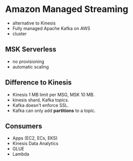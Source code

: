 # Amazon Managed Streaming
- alternative to Kinesis
- Fully managed Apache Kafka on AWS
- cluster
## MSK Serverless
- no provisioning
- automatic scaling

## Difference to Kinesis
- Kinesis 1 MB limit per MSG, MSK 10 MB.
- kinesis shard, Kafka topics.
- Kafka doesn't enforce SSL.
- Kafka can only add **partitions** to a topic.

## Consumers
- Apps (EC2, ECs, EKS)
- Kinesis Data Analytics
- GLUE
- Lambda